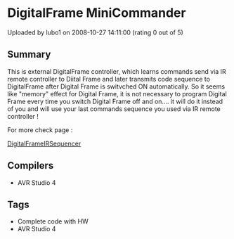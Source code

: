 # DigitalFrame MiniCommander

Uploaded by lubo1 on 2008-10-27 14:11:00 (rating 0 out of 5)

## Summary

This is external DigitalFrame controller, which learns commands send via IR remote controller to Diital Frame and later transmits code sequence to DigitalFrame after Digital Frame is switvched ON automatically. So it seems like "memory" effect for Digital Frame, it is not necessary to program Digital Frame every time you switch Digital Frame off and on.... it will do it instead of you and will use your last commands sequence you used via IR remote controller !


For more check page :


[DigitalFrameIRSequencer](http://www.lura.sk/?&LP=115SK&MP=4&ML=1&PO='')

## Compilers

- AVR Studio 4

## Tags

- Complete code with HW
- AVR Studio 4
